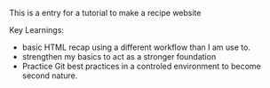 This is a entry for a tutorial to make a recipe website

Key Learnings:
* basic HTML recap using a different workflow than I am use to.
* strengthen my basics to act as a stronger foundation
* Practice Git best practices in a controled environment to become second nature.



